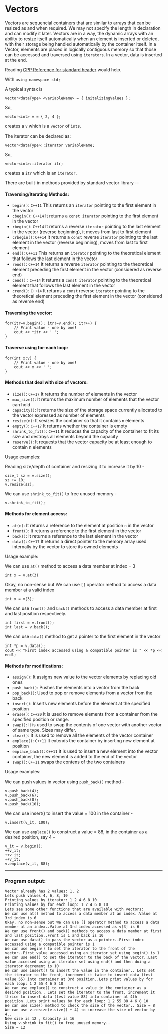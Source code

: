 # Vectors

Vectors are sequencial containers that are similar to arrays that can be resized as and when required. We may not specify the length in declaration and can modify it later. Vectors are in a way, the dynamic arrays with an ability to resize itself automatically when an element is inserted or deleted, with their storage being handled automatically by the container itself. In a Vector, elements are placed in logically contiguous memory so that those can be accessed and traversed using `iterators`. In a vector, data is inserted at the end.  

Reading [CPP Reference for standard header](https://en.cppreference.com/w/cpp/header/vector) would help.

With `using namespace std;`

A typical syntax is

    vector<dataType> <variableName> = { initalizingValues };
So,

    vector<int> v = { 2, 4 };

creates a `v` which is a `vector` of `int`s.
    
The iterator can be declared as:

    vector<dataType>::iterator variableName;  

So,

    vector<int>::iterator itr; 
    
creates a `itr` which is an `iterator`.

There are built-in methods provided by standard vector library --

#### Traversing/Iterating Methods:

 - `begin()`: `C++11` This returns an `iterator` pointing to the first element in the vector
 - `cbegin()`: `C++14` It returns a `const iterator` pointing to the first element in the vector
 - `rbegin()`: `C++14` It returns a reverse `iterator` pointing to the last element in the vector (reverse beginning), it moves from last to first element
 - `crbegin()`: `C++14` It returns a `const` reverse `iterator` pointing to the last element in the vector (reverse beginning), moves from last to first element
 - `end()`: `C++11` This returns an `iterator` pointing to the theoretical element that follows the last element in the vector
 - `rend()`: `C++14` It returns a reverse `iterator` pointing to the theoretical element preceding the first element in the vector (considered as reverse end)
 - `cend()` : `C++14` It returns a `const iterator` pointing to the theoretical element that follows the last element in the vector
 - `crend()`: `C++14` It returns a `const` reverse `iterator` pointing to the theoretical element preceding the first element in the vector (considered as reverse end)
 
#### Traversing the vector:
 
    for(itr=v.begin(); itr!=v.end(); itr++) {
        // Print value - one by one!
        cout << *itr << ' ';
    }
    
#### Traverse using for-each loop:
    
    for(int x:v) {
        // Print value - one by one!
        cout << x << ' ';
    }
    
#### Methods that deal with size of vectors:

 - `size()`: `C++17` It returns the number of elements in the vector
 - `max_size()`: It returns the maximum number of elements that the vector can hold
 - `capacity()`: It returns the size of the storage space currently allocated to the vector expressed as number of elements
 - `resize(n)`: It sesizes the container so that it contains `n` elements
 - `empty()`: `C++17` It returns whether the container is empty
 - `shrink_to_fit()`: `C++11` It reduces the capacity of the container to fit its size and destroys all elements beyond the capacity
 - `reserve()`: It requests that the vector capacity be at least enough to contain n elements    

Usage examples:

Reading size/depth of container and resizing it to increase it by 10 -

    size_t sz = v.size();
    sz += 10;
    v.resize(sz);

We can use `shrink_to_fit()` to free unused memory - 
    
    v.shrink_to_fit();
    
#### Methods for element access:

 - `at(n)`: It returns a reference to the element at position `n` in the vector
 - `front()`: It returns a reference to the first element in the vector
 - `back()`: It returns a reference to the last element in the vector
 - `data()`: `C++17` It returns a direct pointer to the memory array used internally by the vector to store its owned elements
 
Usage example:

We can use `at()` method to access a data member at index = 3

    int x = v.at(3)

Okay, no non-sense but We can use `[]` operator method to access a data member at a valid index

    int x = v[3];

We can use `front()` and `back()` methods to access a data member at first and last position respectively.

    int first = v.front();
    int last = v.back();

We can use `data()` method to get a pointer to the first element in the vector

    int *p = v.data();
    cout << "First index accessed using a compatible pointer is " << *p << endl;

#### Methods for modifications:

 - `assign()`: It assigns new value to the vector elements by replacing old ones
 - `push_back()`: Pushes the elements into a vector from the back
 - `pop_back()`: Used to pop or remove elements from a vector from the back
 - `insert()`: Inserts new elements before the element at the specified position
 - `erase()`: `C++20` It is used to remove elements from a container from the specified position or range.
 - `swap()`: It is used to swap the contents of one vector with another vector of same type. Sizes may differ.
 - `clear()`: It is used to remove all the elements of the vector container
 - `emplace()`: `C++11` It extends the container by inserting new element at position
 - `emplace_back()`: `C++11` It is used to insert a new element into the vector container, the new element is added to the end of the vector
 - `swap()`: `C++11` swaps the contens of the two containers
 
Usage examples:

We can push values in vector using `push_back()` method -

    v.push_back(4);
    v.push_back(6);
    v.push_back(8);
    v.push_back(10);

We can use insert() to insert the value = 100 in the container -

    v.insert(v_it, 100);
    
We can use `emplace()` to construct a value = 88, in the container as a desired position, say 4 -

    v_it = v.begin();
    ++v_it;
    ++v_it;
    ++v_it;
    v.emplace(v_it, 88);

***
### Program output:

    Vector already has 2 values: 1, 2
    Lets push values 4, 6, 8, 10
    Printing values by iterator: 1 2 4 6 8 10
    Printing values by for each loop: 1 2 4 6 8 10
    Lets see some other functions that are available with vectors:
    We can use at() method to access a data member at an index..Value at 3rd index is 6
    Okay, no non-sense but We can use [] operator method to access a data member at an index..Value at 3rd index accessed as v[3] is 6
    We can use front() and back() methods to access a data member at first and last position..Front is 1 and back is 10
    We can use data() to pass the vector as a pointer..First index accessed using a compatible pointer is 1
    We can use begin() to set the iterator to the front of the vector..First value accessed using an iterator set using begin() is 1
    We can use end() to set the iterator to the back of the vector..Last value accessed using an iterator set using end() and then doing a iterator decrement is 10
    We can use insert() to insert the value in the container.. Lets set the iterator to the front, increment it twice to insert data (test value 55) into container at 3rd position..Lets print values by for each loop: 1 2 55 4 6 8 10
    We can use emplace() to construct a value in the container as a desired position.. Lets set the iterator to the front, increment it thrice to insert data (test value 88) into container at 4th position..Lets print values by for each loop: 1 2 55 88 4 6 8 10
    We can use size() method to check the size of the vector.. Size = 8
    We can use v.resize(v.size() + 4) to increase the size of vector by 4..
    New size is 12 , Capacity is 16
    Using v.shrink_to_fit() to free unused memory..
    Size = 12
